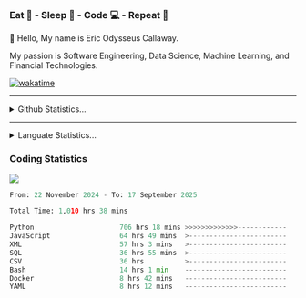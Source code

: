 <h3>Eat 🍴 - Sleep 🛌 - Code 💻 - Repeat 🔁</h3>

👋 Hello, My name is Eric Odysseus Callaway.

My passion is Software Engineering, Data Science, Machine Learning, and Financial Technologies.

[![wakatime](https://wakatime.com/badge/user/6717695f-6a13-47e3-aa16-c813e12c0985.svg)](https://wakatime.com/@6717695f-6a13-47e3-aa16-c813e12c0985)
<hr>
<details>
  <summary>
    Github Statistics...
  </summary>
    <p align="center">
      <img src="https://github-readme-stats.vercel.app/api?username=EricCallaway&show_icons=true"/>
    </p>
</details>
</hr>

<hr>
<details>
  <summary>
    Languate Statistics...
  </summary>
    <p align="center">
      <img src="https://wakatime.com/share/@Odysseus/6fc7c863-6fba-4e57-a6af-ed1f2fa8d560.svg"/>
    </p>
</details>
</hr>


<h3>Coding Statistics</h3>
<img src="https://wakatime.com/share/@Odysseus/5e02c832-9cc5-49a3-8f4c-bd2647d78fca.svg"/>
<!--START_SECTION:waka-->

```python
From: 22 November 2024 - To: 17 September 2025

Total Time: 1,010 hrs 38 mins

Python                     706 hrs 18 mins >>>>>>>>>>>>>------------   51.57 %
JavaScript                 64 hrs 49 mins  >------------------------   04.73 %
XML                        57 hrs 3 mins   >------------------------   04.17 %
SQL                        36 hrs 55 mins  >------------------------   02.70 %
CSV                        36 hrs          >------------------------   02.63 %
Bash                       14 hrs 1 min    -------------------------   01.02 %
Docker                     8 hrs 42 mins   -------------------------   00.64 %
YAML                       8 hrs 12 mins   -------------------------   00.60 %
```

<!--END_SECTION:waka-->
